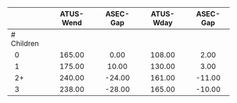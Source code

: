 
|                      |    ATUS-Wend |     ASEC-Gap |    ATUS-Wday |     ASEC-Gap |
| -------------------- | :----------: | :----------: | :----------: | :----------: |
| # Children           |              |              |              |              |
| &nbsp;&nbsp;0        |       165.00 |         0.00 |       108.00 |         2.00 |
| &nbsp;&nbsp;1        |       175.00 |        10.00 |       130.00 |         3.00 |
| &nbsp;&nbsp;2+       |       240.00 |       -24.00 |       161.00 |       -11.00 |
| &nbsp;&nbsp;3        |       238.00 |       -28.00 |       165.00 |       -10.00 |

